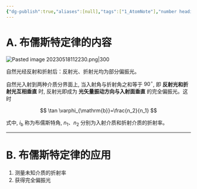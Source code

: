 ```yaml
---
{"dg-publish":true,"aliases":[null],"tags":["1_AtomNote"],"number headings":"auto, first-level 1, max 6, A.1.","Created-Date":"2023-05-18 11:11:03","Modified-Date":"2024-04-18 11:53:29","permalink":"/A01_Lessons/Aa05_大学物理/布儒斯特定律/","dgPassFrontmatter":true}
---
```



# A. 布儒斯特定律的内容

![Pasted image 20230518112230.png|300](/img/user/Z02_ObFiles/Attachments/Pasted%20image%2020230518112230.png)


自然光经反射和折射后：反射光、折射光均为部分偏振光。


自然光入射到两种介质分界面上, 当入射角与折射角之和等于 $90^{\circ}$, 即 **反射光和折射光互相垂直** 时, 反射光即成为 **光矢量振动方向与入射面垂直** 的完全偏振光。这时

$$
\tan \varphi_{\mathrm{b}}=\frac{n_2}{n_1}
$$

式中, $i_{\mathrm{b}}$ 称为布儒斯特角, $n_1 、 n_2$ 分别为入射介质和折射介质的折射率。



---

# B. 布儒斯特定律的应用

1. 测量未知介质的折射率
2. 获得完全偏振光